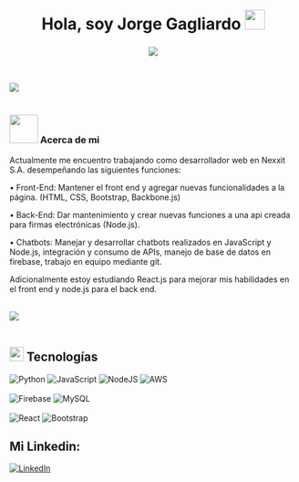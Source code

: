 <h1 align="center">Hola, soy Jorge Gagliardo <img src="https://media.giphy.com/media/hvRJCLFzcasrR4ia7z/giphy.gif" width="35"></h1>

<h3 align="center">
  <a href="https://github.com/DenverCoder1/readme-typing-svg"><img src="https://readme-typing-svg.herokuapp.com?lines=Desarrollador+full+stack+💻;Ingeniero+en+Mecatr%C3%B3nica+⚙️;Siempre+aprendiendo+cosas+nuevas&center=true&width=500&height=50&color=00FF00"></a>
</h3>

<br>

<img src="https://user-images.githubusercontent.com/73097560/115834477-dbab4500-a447-11eb-908a-139a6edaec5c.gif"><br><br>

<h3><picture><img src = "https://github.com/7oSkaaa/7oSkaaa/blob/main/Images/about_me.gif?raw=true" width = 50px></picture> Acerca de mi</h3>

Actualmente me encuentro trabajando como desarrollador web en Nexxit S.A. desempeñando las siguientes funciones:

• Front-End: Mantener el front end y agregar nuevas funcionalidades a la página. (HTML, CSS, Bootstrap, Backbone.js)

• Back-End: Dar mantenimiento y crear nuevas funciones a una api creada para firmas electrónicas (Node.js).

• Chatbots: Manejar y desarrollar chatbots realizados en JavaScript y Node.js, integración y consumo de APIs, manejo de base de datos en firebase, trabajo en equipo mediante git.

 Adicionalmente estoy estudiando React.js para mejorar mis habilidades en el front end y node.js para el back end. <br><br>

 <img src="https://user-images.githubusercontent.com/73097560/115834477-dbab4500-a447-11eb-908a-139a6edaec5c.gif"><br><br>

## <img src="https://media2.giphy.com/media/QssGEmpkyEOhBCb7e1/giphy.gif?cid=ecf05e47a0n3gi1bfqntqmob8g9aid1oyj2wr3ds3mg700bl&rid=giphy.gif" width ="25"><b> Tecnologías</b>

![Python](https://img.shields.io/badge/python-3670A0?style=for-the-badge&logo=python&logoColor=ffdd54)
![JavaScript](https://img.shields.io/badge/javascript-%23323330.svg?style=for-the-badge&logo=javascript&logoColor=%23F7DF1E)
![NodeJS](https://img.shields.io/badge/node.js-6DA55F?style=for-the-badge&logo=node.js&logoColor=white)
![AWS](https://img.shields.io/badge/AWS-%23FF9900.svg?style=for-the-badge&logo=amazon-aws&logoColor=white)
</br></br>
![Firebase](https://img.shields.io/badge/firebase-a08021?style=for-the-badge&logo=firebase&logoColor=ffcd34)
![MySQL](https://img.shields.io/badge/mysql-4479A1.svg?style=for-the-badge&logo=mysql&logoColor=white)
</br></br>
![React](https://img.shields.io/badge/react-%2320232a.svg?style=for-the-badge&logo=react&logoColor=%2361DAFB)
![Bootstrap](https://img.shields.io/badge/bootstrap-%238511FA.svg?style=for-the-badge&logo=bootstrap&logoColor=white)

## Mi Linkedin:

[![LinkedIn](https://img.shields.io/badge/Linkedin-0e76a8?style=for-the-badge&logo=linkedin&labelColor=101010)](https://www.linkedin.com/in/jorge-gagliardo)


